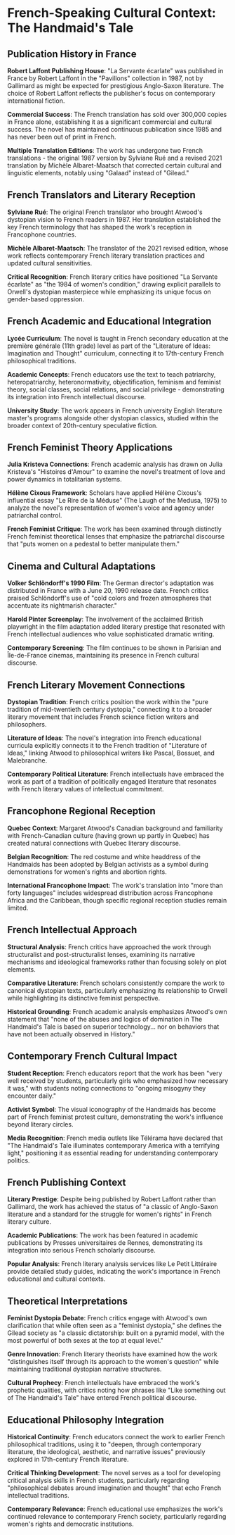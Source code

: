 # French-Speaking Cultural Context: The Handmaid's Tale

## Publication History in France

**Robert Laffont Publishing House**: "La Servante écarlate" was published in France by Robert Laffont in the "Pavillons" collection in 1987, not by Gallimard as might be expected for prestigious Anglo-Saxon literature. The choice of Robert Laffont reflects the publisher's focus on contemporary international fiction.

**Commercial Success**: The French translation has sold over 300,000 copies in France alone, establishing it as a significant commercial and cultural success. The novel has maintained continuous publication since 1985 and has never been out of print in French.

**Multiple Translation Editions**: The work has undergone two French translations - the original 1987 version by Sylviane Rué and a revised 2021 translation by Michèle Albaret-Maatsch that corrected certain cultural and linguistic elements, notably using "Galaad" instead of "Gilead."

## French Translators and Literary Reception

**Sylviane Rué**: The original French translator who brought Atwood's dystopian vision to French readers in 1987. Her translation established the key French terminology that has shaped the work's reception in Francophone countries.

**Michèle Albaret-Maatsch**: The translator of the 2021 revised edition, whose work reflects contemporary French literary translation practices and updated cultural sensitivities.

**Critical Recognition**: French literary critics have positioned "La Servante écarlate" as "the 1984 of women's condition," drawing explicit parallels to Orwell's dystopian masterpiece while emphasizing its unique focus on gender-based oppression.

## French Academic and Educational Integration

**Lycée Curriculum**: The novel is taught in French secondary education at the première générale (11th grade) level as part of the "Literature of Ideas: Imagination and Thought" curriculum, connecting it to 17th-century French philosophical traditions.

**Academic Concepts**: French educators use the text to teach patriarchy, heteropatriarchy, heteronormativity, objectification, feminism and feminist theory, social classes, social relations, and social privilege - demonstrating its integration into French intellectual discourse.

**University Study**: The work appears in French university English literature master's programs alongside other dystopian classics, studied within the broader context of 20th-century speculative fiction.

## French Feminist Theory Applications

**Julia Kristeva Connections**: French academic analysis has drawn on Julia Kristeva's "Histoires d'Amour" to examine the novel's treatment of love and power dynamics in totalitarian systems.

**Hélène Cixous Framework**: Scholars have applied Hélène Cixous's influential essay "Le Rire de la Méduse" (The Laugh of the Medusa, 1975) to analyze the novel's representation of women's voice and agency under patriarchal control.

**French Feminist Critique**: The work has been examined through distinctly French feminist theoretical lenses that emphasize the patriarchal discourse that "puts women on a pedestal to better manipulate them."

## Cinema and Cultural Adaptations

**Volker Schlöndorff's 1990 Film**: The German director's adaptation was distributed in France with a June 20, 1990 release date. French critics praised Schlöndorff's use of "cold colors and frozen atmospheres that accentuate its nightmarish character."

**Harold Pinter Screenplay**: The involvement of the acclaimed British playwright in the film adaptation added literary prestige that resonated with French intellectual audiences who value sophisticated dramatic writing.

**Contemporary Screening**: The film continues to be shown in Parisian and Île-de-France cinemas, maintaining its presence in French cultural discourse.

## French Literary Movement Connections

**Dystopian Tradition**: French critics position the work within the "pure tradition of mid-twentieth century dystopia," connecting it to a broader literary movement that includes French science fiction writers and philosophers.

**Literature of Ideas**: The novel's integration into French educational curricula explicitly connects it to the French tradition of "Literature of Ideas," linking Atwood to philosophical writers like Pascal, Bossuet, and Malebranche.

**Contemporary Political Literature**: French intellectuals have embraced the work as part of a tradition of politically engaged literature that resonates with French literary values of intellectual commitment.

## Francophone Regional Reception

**Quebec Context**: Margaret Atwood's Canadian background and familiarity with French-Canadian culture (having grown up partly in Quebec) has created natural connections with Quebec literary discourse.

**Belgian Recognition**: The red costume and white headdress of the Handmaids has been adopted by Belgian activists as a symbol during demonstrations for women's rights and abortion rights.

**International Francophone Impact**: The work's translation into "more than forty languages" includes widespread distribution across Francophone Africa and the Caribbean, though specific regional reception studies remain limited.

## French Intellectual Approach

**Structural Analysis**: French critics have approached the work through structuralist and post-structuralist lenses, examining its narrative mechanisms and ideological frameworks rather than focusing solely on plot elements.

**Comparative Literature**: French scholars consistently compare the work to canonical dystopian texts, particularly emphasizing its relationship to Orwell while highlighting its distinctive feminist perspective.

**Historical Grounding**: French academic analysis emphasizes Atwood's own statement that "none of the abuses and logics of domination in The Handmaid's Tale is based on superior technology... nor on behaviors that have not been actually observed in History."

## Contemporary French Cultural Impact

**Student Reception**: French educators report that the work has been "very well received by students, particularly girls who emphasized how necessary it was," with students noting connections to "ongoing misogyny they encounter daily."

**Activist Symbol**: The visual iconography of the Handmaids has become part of French feminist protest culture, demonstrating the work's influence beyond literary circles.

**Media Recognition**: French media outlets like Télérama have declared that "The Handmaid's Tale illuminates contemporary America with a terrifying light," positioning it as essential reading for understanding contemporary politics.

## French Publishing Context

**Literary Prestige**: Despite being published by Robert Laffont rather than Gallimard, the work has achieved the status of "a classic of Anglo-Saxon literature and a standard for the struggle for women's rights" in French literary culture.

**Academic Publications**: The work has been featured in academic publications by Presses universitaires de Rennes, demonstrating its integration into serious French scholarly discourse.

**Popular Analysis**: French literary analysis services like Le Petit Littéraire provide detailed study guides, indicating the work's importance in French educational and cultural contexts.

## Theoretical Interpretations

**Feminist Dystopia Debate**: French critics engage with Atwood's own clarification that while often seen as a "feminist dystopia," she defines the Gilead society as "a classic dictatorship: built on a pyramid model, with the most powerful of both sexes at the top at equal level."

**Genre Innovation**: French literary theorists have examined how the work "distinguishes itself through its approach to the women's question" while maintaining traditional dystopian narrative structures.

**Cultural Prophecy**: French intellectuals have embraced the work's prophetic qualities, with critics noting how phrases like "Like something out of The Handmaid's Tale" have entered French political discourse.

## Educational Philosophy Integration

**Historical Continuity**: French educators connect the work to earlier French philosophical traditions, using it to "deepen, through contemporary literature, the ideological, aesthetic, and narrative issues" previously explored in 17th-century French literature.

**Critical Thinking Development**: The novel serves as a tool for developing critical analysis skills in French students, particularly regarding "philosophical debates around imagination and thought" that echo French intellectual traditions.

**Contemporary Relevance**: French educational use emphasizes the work's continued relevance to contemporary French society, particularly regarding women's rights and democratic institutions.